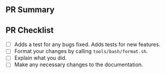 <!--Provide a general summary of your changes in the title above, for
example "fix bug in ideal gas EOS.".  Please avoid
non-descriptive titles such as "Addresses issue #8576".-->

## PR Summary

<!--Please provide at least 1-2 sentences describing the pull request in
detail.  Why is this change required?  What problem does it solve?-->

<!--If it fixes an open issue, please link to the issue here.-->

## PR Checklist

<!-- Note that some of these check boxes may not apply to all pull requests -->

- [ ] Adds a test for any bugs fixed. Adds tests for new features.
- [ ] Format your changes by calling `tools/bash/format.sh`.
- [ ] Explain what you did.
- [ ] Make any necessary changes to the documentation.
